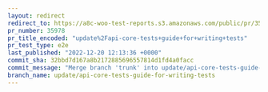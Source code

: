 ```yaml
---
layout: redirect
redirect_to: https://a8c-woo-test-reports.s3.amazonaws.com/public/pr/35978/e2e/index.html
pr_number: 35978
pr_title_encoded: "update%2Fapi-core-tests+guide+for+writing+tests"
pr_test_type: e2e
last_published: "2022-12-20 12:13:36 +0000"
commit_sha: 32bbd7d167a8b2172885696557814d1fd4a0facc
commit_message: "Merge branch 'trunk' into update/api-core-tests-guide-for-writing-tests"
branch_name: update/api-core-tests-guide-for-writing-tests
---
```

